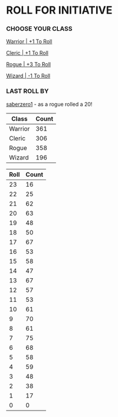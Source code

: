 # ROLL FOR INITIATIVE
### CHOOSE YOUR CLASS

[Warrior | +1 To Roll](https://github.com/benjaminsampica/benjaminsampica/issues/new?title=roll%7Cwarrior&body=Just+click+%27Submit+new+issue%27.)

[Cleric | +1 To Roll](https://github.com/benjaminsampica/benjaminsampica/issues/new?title=roll%7Ccleric&body=Just+click+%27Submit+new+issue%27.)

[Rogue | +3 To Roll](https://github.com/benjaminsampica/benjaminsampica/issues/new?title=roll%7Crogue&body=Just+click+%27Submit+new+issue%27.)

[Wizard | -1 To Roll](https://github.com/benjaminsampica/benjaminsampica/issues/new?title=roll%7Cwizard&body=Just+click+%27Submit+new+issue%27.)
### LAST ROLL BY
[saberzero1](https://www.github.com/saberzero1) - as a rogue rolled a 20!

|Class|Count|
|-|-|
|Warrior|361|
|Cleric|306|
|Rogue|358|
|Wizard|196|

|Roll|Count|
|-|-|
|23|16
|22|25
|21|62
|20|63
|19|48
|18|50
|17|67
|16|53
|15|58
|14|47
|13|67
|12|57
|11|53
|10|61
|9|70
|8|61
|7|75
|6|68
|5|58
|4|59
|3|48
|2|38
|1|17
|0|0
